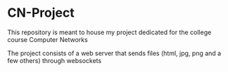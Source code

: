 # CN-Project

This repository is meant to house my project dedicated for the college course Computer Networks

The project consists of a web server that sends files (html, jpg, png and a few others) through websockets
